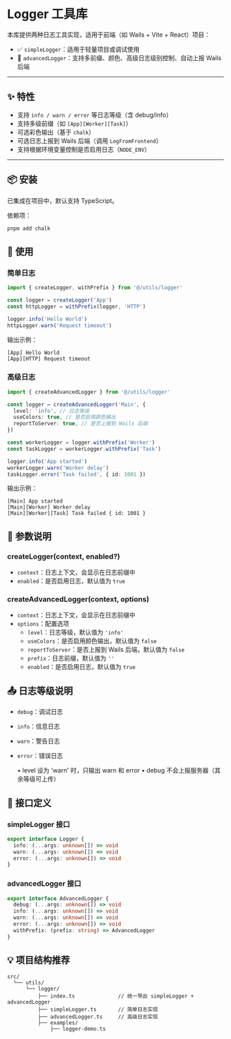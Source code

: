 # Logger 工具库

本库提供两种日志工具实现，适用于前端（如 Wails + Vite + React）项目：

- ✅ `simpleLogger`：适用于轻量项目或调试使用
- 🚀 `advancedLogger`：支持多前缀、颜色、高级日志级别控制、自动上报 Wails 后端

---

## ✨ 特性

- 支持 `info / warn / error` 等日志等级（含 debug/info）
- 支持多级前缀（如 `[App][Worker][Task]`）
- 可选彩色输出（基于 `chalk`）
- 可选日志上报到 Wails 后端（调用 `LogFromFrontend`）
- 支持根据环境变量控制是否启用日志（`NODE_ENV`）

---

## 📦 安装

已集成在项目中，默认支持 TypeScript。

依赖项：

```bash
pnpm add chalk
```

## 🔧 使用

### 简单日志

```ts
import { createLogger, withPrefix } from '@/utils/logger'

const logger = createLogger('App')
const httpLogger = withPrefix(logger, 'HTTP')

logger.info('Hello World')
httpLogger.warn('Request timeout')
```

输出示例：

```log
[App] Hello World
[App][HTTP] Request timeout
```

### 高级日志

```ts
import { createAdvancedLogger } from '@/utils/logger'

const logger = createAdvancedLogger('Main', {
  level: 'info', // 日志等级
  useColors: true, // 是否启用颜色输出
  reportToServer: true, // 是否上报到 Wails 后端
})

const workerLogger = logger.withPrefix('Worker')
const taskLogger = workerLogger.withPrefix('Task')

logger.info('App started')
workerLogger.warn('Worker delay')
taskLogger.error('Task failed', { id: 1001 })
```

输出示例：

```log
[Main] App started
[Main][Worker] Worker delay
[Main][Worker][Task] Task failed { id: 1001 }
```

## 📌 参数说明

### createLogger(context, enabled?)

- `context`：日志上下文，会显示在日志前缀中
- `enabled`：是否启用日志，默认值为 `true`

### createAdvancedLogger(context, options)

- `context`：日志上下文，会显示在日志前缀中
- `options`：配置选项
  - `level`：日志等级，默认值为 `'info'`
  - `useColors`：是否启用颜色输出，默认值为 `false`
  - `reportToServer`：是否上报到 Wails 后端，默认值为 `false`
  - `prefix`：日志前缀，默认值为 `''`
  - `enabled`：是否启用日志，默认值为 `true`

## 📤 日志等级说明

- `debug`：调试日志
- `info`：信息日志
- `warn`：警告日志
- `error`：错误日志

  • level 设为 'warn' 时，只输出 warn 和 error
  • debug 不会上报服务器（其余等级可上传）

## 🔧 接口定义

### simpleLogger 接口

```ts
export interface Logger {
  info: (...args: unknown[]) => void
  warn: (...args: unknown[]) => void
  error: (...args: unknown[]) => void
}
```

### advancedLogger 接口

```ts
export interface AdvancedLogger {
  debug: (...args: unknown[]) => void
  info: (...args: unknown[]) => void
  warn: (...args: unknown[]) => void
  error: (...args: unknown[]) => void
  withPrefix: (prefix: string) => AdvancedLogger
}
```

## 💡 项目结构推荐

```text
src/
  └── utils/
      └── logger/
          ├── index.ts              // 统一导出 simpleLogger + advancedLogger
          ├── simpleLogger.ts       // 简单日志实现
          ├── advancedLogger.ts     // 高级日志实现
          ├── examples/
              ├── logger-demo.ts
```
